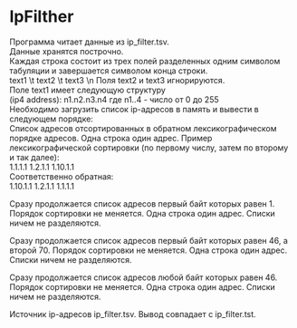 # IpFilther

Программа читает данные из ip_filter.tsv. \
Данные хранятся построчно. \
Каждая строка состоит из трех полей разделенных одним символом табуляции и завершается символом конца строки. \
text1 \t text2 \t text3 \n Поля text2 и text3 игнорируются. \
Поле text1 имеет следующую структуру \
(ip4 address): n1.n2.n3.n4 где n1..4 - число от 0 до 255 \
Необходимо загрузить список ip-адресов в память и вывести в следующем порядке: \
Список адресов отсортированных в обратном лексикографическом порядке адресов. Одна строка один адрес. 
Пример лексикографической сортировки (по первому числу, затем по второму и так далее): \
1.1.1.1 1.2.1.1 1.10.1.1  \
Соответственно обратная: \
1.10.1.1 1.2.1.1 1.1.1.1 

Сразу продолжается список адресов первый байт которых равен 1. Порядок сортировки не меняется. Одна строка один адрес. Списки ничем не разделяются. 

Сразу продолжается список адресов первый байт которых равен 46, а второй 70. Порядок сортировки не меняется. Одна строка один адрес. Списки ничем не разделяются. 

Сразу продолжается список адресов любой байт которых равен 46. Порядок сортировки не меняется. Одна строка один адрес. Списки ничем не разделяются.


Источник ip-адресов ip_filter.tsv.
Вывод совпадает с ip_filter.tst.
